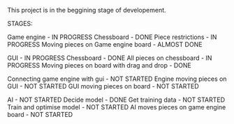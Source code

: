 This project is in the beggining stage of developement.

STAGES:

Game engine - IN PROGRESS
  Chessboard - DONE
  Piece restrictions - IN PROGRESS
  Moving pieces on Game engine board - ALMOST DONE
  
GUI - IN PROGRESS
  Chessboard - DONE
  All pieces on chessboard - IN PROGRESS
  Moving pieces on board with drag and drop - DONE
  
Connecting game engine with gui - NOT STARTED
  Engine moving pieces on GUI - NOT STARTED
  GUI moving pieces on board - NOT STARTED
  
AI - NOT STARTED
  Decide model - DONE
  Get training data - NOT STARTED
  Train and optimise model - NOT STARTED
  AI moves pieces on game engine board - NOT STARTED 
  
  

